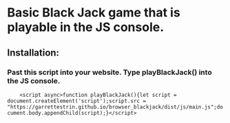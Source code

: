 # Basic Black Jack game that is playable in the JS console.

## Installation:
### Past this script into your website.  Type playBlackJack() into the JS console.
 ```    <script async>function playBlackJack(){let script = document.createElement('script');script.src = "https://garrettestrin.github.io/browser_blackjack/dist/js/main.js";document.body.appendChild(script);}</script>```